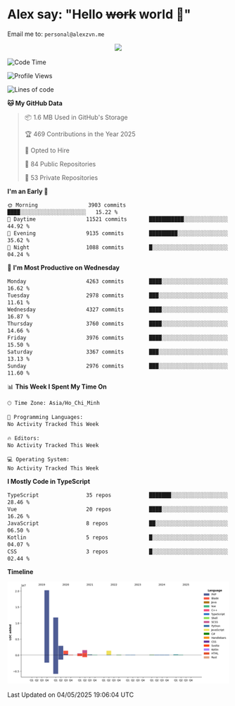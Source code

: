 # Alex say: "Hello ~~work~~ world 🐾"
Email me to: `personal@alexzvn.me`


<p align=center>
  <a href="https://skillicons.dev">
    <img src="https://skillicons.dev/icons?i=ts,js,php,nodejs,bun,vue,nuxt,react,svelte,tauri,laravel,rust,mongodb,docker,electron,redis,rabbitmq,tailwind,git,cloudflare,elysia,mysql,nginx,rollupjs,sentry,ubuntu,yarn,html,css,vite" />
  </a>
</p>

<!--START_SECTION:waka-->
![Code Time](http://img.shields.io/badge/Code%20Time-1%2C066%20hrs%2055%20mins-blue)

![Profile Views](http://img.shields.io/badge/Profile%20Views-0-blue)

![Lines of code](https://img.shields.io/badge/From%20Hello%20World%20I%27ve%20Written-40.8%20million%20lines%20of%20code-blue)

**🐱 My GitHub Data** 

> 📦 1.6 MB Used in GitHub's Storage 
 > 
> 🏆 469 Contributions in the Year 2025
 > 
> 💼 Opted to Hire
 > 
> 📜 84 Public Repositories 
 > 
> 🔑 53 Private Repositories 
 > 
**I'm an Early 🐤** 

```text
🌞 Morning                3903 commits        ████░░░░░░░░░░░░░░░░░░░░░   15.22 % 
🌆 Daytime                11521 commits       ███████████░░░░░░░░░░░░░░   44.92 % 
🌃 Evening                9135 commits        █████████░░░░░░░░░░░░░░░░   35.62 % 
🌙 Night                  1088 commits        █░░░░░░░░░░░░░░░░░░░░░░░░   04.24 % 
```
📅 **I'm Most Productive on Wednesday** 

```text
Monday                   4263 commits        ████░░░░░░░░░░░░░░░░░░░░░   16.62 % 
Tuesday                  2978 commits        ███░░░░░░░░░░░░░░░░░░░░░░   11.61 % 
Wednesday                4327 commits        ████░░░░░░░░░░░░░░░░░░░░░   16.87 % 
Thursday                 3760 commits        ████░░░░░░░░░░░░░░░░░░░░░   14.66 % 
Friday                   3976 commits        ████░░░░░░░░░░░░░░░░░░░░░   15.50 % 
Saturday                 3367 commits        ███░░░░░░░░░░░░░░░░░░░░░░   13.13 % 
Sunday                   2976 commits        ███░░░░░░░░░░░░░░░░░░░░░░   11.60 % 
```


📊 **This Week I Spent My Time On** 

```text
🕑︎ Time Zone: Asia/Ho_Chi_Minh

💬 Programming Languages: 
No Activity Tracked This Week

🔥 Editors: 
No Activity Tracked This Week

💻 Operating System: 
No Activity Tracked This Week
```

**I Mostly Code in TypeScript** 

```text
TypeScript               35 repos            ███████░░░░░░░░░░░░░░░░░░   28.46 % 
Vue                      20 repos            ████░░░░░░░░░░░░░░░░░░░░░   16.26 % 
JavaScript               8 repos             ██░░░░░░░░░░░░░░░░░░░░░░░   06.50 % 
Kotlin                   5 repos             █░░░░░░░░░░░░░░░░░░░░░░░░   04.07 % 
CSS                      3 repos             █░░░░░░░░░░░░░░░░░░░░░░░░   02.44 % 
```



**Timeline**

![Lines of Code chart](https://raw.githubusercontent.com/alexzvn/alexzvn/main/assets/bar_graph.png)


 Last Updated on 04/05/2025 19:06:04 UTC
<!--END_SECTION:waka-->

